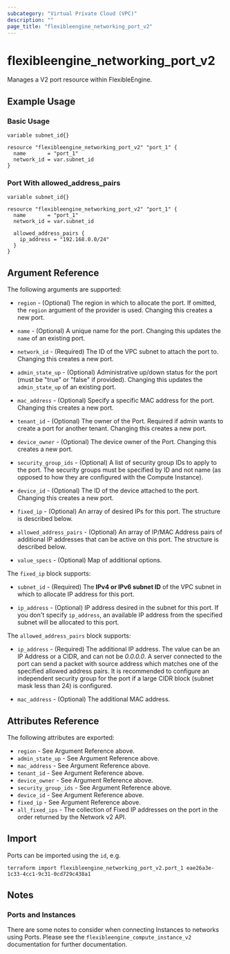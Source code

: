 ```yaml
---
subcategory: "Virtual Private Cloud (VPC)"
description: ""
page_title: "flexibleengine_networking_port_v2"
---
```


# flexibleengine_networking_port_v2

Manages a V2 port resource within FlexibleEngine.

## Example Usage

### Basic Usage

```hcl
variable subnet_id{}

resource "flexibleengine_networking_port_v2" "port_1" {
  name       = "port_1"
  network_id = var.subnet_id
}
```

### Port With allowed_address_pairs

```hcl
variable subnet_id{}

resource "flexibleengine_networking_port_v2" "port_1" {
  name       = "port_1"
  network_id = var.subnet_id

  allowed_address_pairs {
    ip_address = "192.168.0.0/24"
  }
}
```

## Argument Reference

The following arguments are supported:

* `region` - (Optional) The region in which to allocate the port. If omitted, the
    `region` argument of the provider is used. Changing this creates a new port.

* `name` - (Optional) A unique name for the port. Changing this
    updates the `name` of an existing port.

* `network_id` - (Required) The ID of the VPC subnet to attach the port to. Changing
    this creates a new port.

* `admin_state_up` - (Optional) Administrative up/down status for the port
    (must be "true" or "false" if provided). Changing this updates the
    `admin_state_up` of an existing port.

* `mac_address` - (Optional) Specify a specific MAC address for the port. Changing
    this creates a new port.

* `tenant_id` - (Optional) The owner of the Port. Required if admin wants
    to create a port for another tenant. Changing this creates a new port.

* `device_owner` - (Optional) The device owner of the Port. Changing this creates
    a new port.

* `security_group_ids` - (Optional) A list of security group IDs to apply to the
    port. The security groups must be specified by ID and not name (as opposed
    to how they are configured with the Compute Instance).

* `device_id` - (Optional) The ID of the device attached to the port. Changing this
    creates a new port.

* `fixed_ip` - (Optional) An array of desired IPs for this port. The structure is
    described below.

* `allowed_address_pairs` - (Optional) An array of IP/MAC Address pairs of additional IP
    addresses that can be active on this port. The structure is described below.

* `value_specs` - (Optional) Map of additional options.

The `fixed_ip` block supports:

* `subnet_id` - (Required) The **IPv4 or IPv6 subnet ID** of the VPC subnet in which to allocate IP address for this port.

* `ip_address` - (Optional) IP address desired in the subnet for this port. If
    you don't specify `ip_address`, an available IP address from the specified
    subnet will be allocated to this port.

The `allowed_address_pairs` block supports:

* `ip_address` - (Required) The additional IP address. The value can be an IP Address or a CIDR,
    and can not be *0.0.0.0*. A server connected to the port can send a packet with source address
    which matches one of the specified allowed address pairs.
    It is recommended to configure an independent security group for the port if a large CIDR
    block (subnet mask less than 24) is configured.

* `mac_address` - (Optional) The additional MAC address.

## Attributes Reference

The following attributes are exported:

* `region` - See Argument Reference above.
* `admin_state_up` - See Argument Reference above.
* `mac_address` - See Argument Reference above.
* `tenant_id` - See Argument Reference above.
* `device_owner` - See Argument Reference above.
* `security_group_ids` - See Argument Reference above.
* `device_id` - See Argument Reference above.
* `fixed_ip` - See Argument Reference above.
* `all_fixed_ips` - The collection of Fixed IP addresses on the port in the
  order returned by the Network v2 API.

## Import

Ports can be imported using the `id`, e.g.

```shell
terraform import flexibleengine_networking_port_v2.port_1 eae26a3e-1c33-4cc1-9c31-0cd729c438a1
```

## Notes

### Ports and Instances

There are some notes to consider when connecting Instances to networks using
Ports. Please see the `flexibleengine_compute_instance_v2` documentation for further
documentation.

